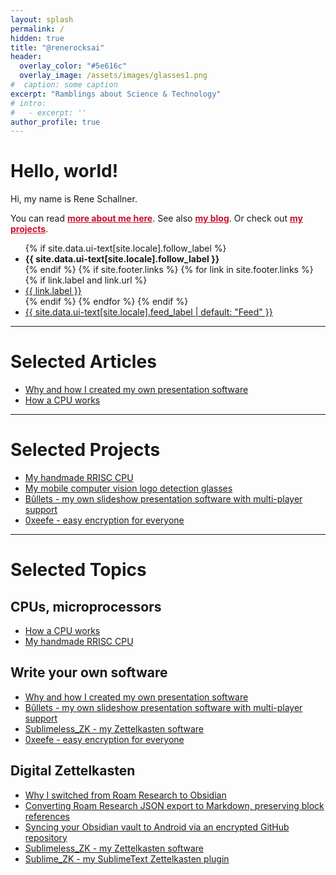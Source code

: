 ```yaml
---
layout: splash
permalink: /
hidden: true
title: "@renerocksai"
header:
  overlay_color: "#5e616c"
  overlay_image: /assets/images/glasses1.png
#  caption: some caption
excerpt: "Ramblings about Science & Technology"
# intro: 
#   - excerpt: ''
author_profile: true
---
```

<!-- {% include feature_row id="intro" type="center" %} -->

# Hello, world!
Hi, my name is Rene Schallner. 

<p>You can read <b><a href="/about" style="color:#cd0f2d">more about me here</a></b>. See also <b><a href="/blog" style="color:#cd0f2d;">my blog</a></b>. Or check out <b><a href="/projects" style="color:#cd0f2d">my projects</a></b>.</p>  

<div class="text-center text-small page__footer-follow"> <ul class="social-icons"> {% if site.data.ui-text[site.locale].follow_label %} <li><strong>{{ site.data.ui-text[site.locale].follow_label }}</strong></li> {% endif %} {% if site.footer.links %} {% for link in site.footer.links %} {% if link.label and link.url %} <li><a href="{{ link.url }}" rel="nofollow noopener noreferrer"><i class="{{ link.icon | default: 'fas fa-link' }}" aria-hidden="true"></i> {{ link.label }}</a></li> {% endif %} {% endfor %} {% endif %} <li><a href="{% if site.atom_feed.path %}{{ site.atom_feed.path }}{% else %}{{ '/feed.xml' | relative_url }}{% endif %}"><i class="fas fa-fw fa-rss-square" aria-hidden="true"></i> {{ site.data.ui-text[site.locale].feed_label | default: "Feed" }}</a></li> </ul> </div>

---

# Selected Articles

- [Why and how I created my own presentation software](/blog/why-bullets)
- [How a CPU works](/blog/y-how-cpu-works)

---

# Selected Projects
- [My handmade RRISC CPU](/projects/rrisc)
- [My mobile computer vision logo detection glasses](/projects/brille)
- [Bûllets - my own slideshow presentation software with multi-player support](/projects/bullets)
- [0xeefe - easy encryption for everyone](/projects/0xeefe)

--- 

# Selected Topics

## CPUs, microprocessors
- [How a CPU works](/blog/y-how-cpu-works)
- [My handmade RRISC CPU](/projects/rrisc)

## Write your own software 
- [Why and how I created my own presentation software](/blog/why-bullets)
- [Bûllets - my own slideshow presentation software with multi-player support](/projects/bullets)
- [Sublimeless_ZK - my Zettelkasten software](/projects/sublimeless_zk)
- [0xeefe - easy encryption for everyone](/projects/0xeefe)

## Digital Zettelkasten
- [Why I switched from Roam Research to Obsidian](/blog/why-obsidian)
- [Converting Roam Research JSON export to Markdown, preserving block references](/blog/roamexporttoobs/)
- [Syncing your Obsidian vault to Android via an encrypted GitHub repository](/blog/obsidian-encrypted-github-android)
- [Sublimeless_ZK - my Zettelkasten software](/projects/sublimeless_zk)
- [Sublime_ZK - my SublimeText Zettelkasten plugin](/projects/sublime_zk)

